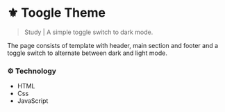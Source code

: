 # ⚜️ Toogle Theme
> Study | A simple toggle switch to dark mode.

The page consists of template with header, main section and footer and a toggle switch to alternate between dark and light mode.

### ⚙️ Technology
* HTML
* Css
* JavaScript
